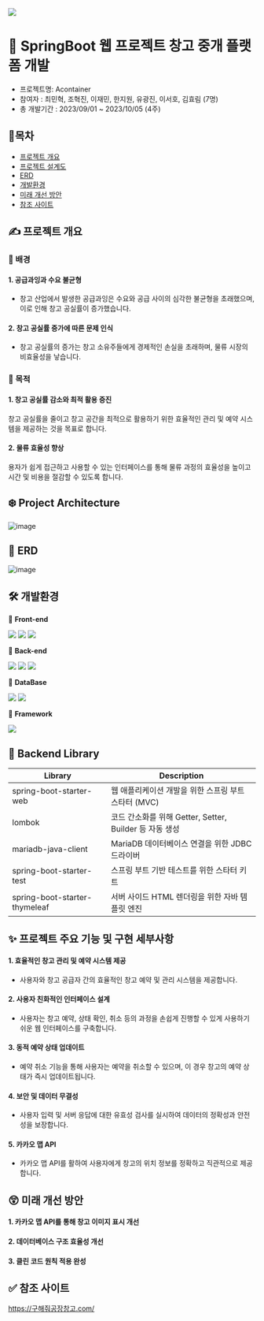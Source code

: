 <img src="https://capsule-render.vercel.app/api?type=waving&height=200&text=Acontainer&fontAlign=50&fontAlignY=40&color=gradient"/>

# 🌈 SpringBoot 웹 프로젝트 창고 중개 플랫폼 개발
- 프로젝트명: Acontainer
- 참여자 : 최민혁, 조혁진, 이재민, 한지원, 유광진, 이서호, 김효림 (7명)
- 총 개발기간 : 2023/09/01 ~ 2023/10/05 (4주)


## 📌목차
- [프로젝트 개요](#-프로젝트-개요)
- [프로젝트 설계도](#-project-architecture)
- [ERD](#-erd)
- [개발환경](#-프로젝트-주요-기능-및-구현-세부사항)
- [미래 개선 방안](#-미래-개선-방안)
- [참조 사이트](#-참조-사이트)

## ✍️ 프로젝트 개요

### 🌿 배경
#### 1. 공급과잉과 수요 불균형
- 창고 산업에서 발생한 공급과잉은 수요와 공급 사이의 심각한 불균형을 초래했으며, 이로 인해 창고 공실률이 증가했습니다.
#### 2. 창고 공실률 증가에 따른 문제 인식
- 창고 공실률의 증가는 창고 소유주들에게 경제적인 손실을 초래하며, 물류 시장의 비효율성을 낳습니다.
### 🔫 목적
#### 1. 창고 공실률 감소와 최적 활용 증진
창고 공실률을 줄이고 창고 공간을 최적으로 활용하기 위한 효율적인 관리 및 예약 시스템을 제공하는 것을 목표로 합니다.
#### 2. 물류 효율성 향상
용자가 쉽게 접근하고 사용할 수 있는 인터페이스를 통해 물류 과정의 효율성을 높이고 시간 및 비용을 절감할 수 있도록 합니다.

## ❄️ Project Architecture
![image](https://github.com/Youkwangjin/SpringBootTeamProject/assets/117841714/6a5bf59d-7b0c-43e2-ac1f-4ce2ead4ac3f)

## 🏬 ERD
![image](https://github.com/Youkwangjin/SpringBootTeamProject/assets/117841714/ed649889-4f1c-4cb6-aff4-16a3c5271153)

## 🛠 개발환경 

📌 **Front-end**

<img src="https://img.shields.io/badge/html5-E34F26?style=for-the-badge&logo=html5&logoColor=white"> <img src="https://img.shields.io/badge/css3-1572B6?style=for-the-badge&logo=css3&logoColor=white">
<img src="https://img.shields.io/badge/JavaScript-F7DF1E?style=for-the-badge&logo=JavaScript&logoColor=white"> 

📌 **Back-end**

<img src="https://img.shields.io/badge/thymeleaf-005F0F?style=for-the-badge&logo=thymeleaf&logoColor=white"> <img src="https://img.shields.io/badge/SpringBoot-6DB33F?style=for-the-badge&logo=Spring Boot&logoColor=white"> <img src="https://img.shields.io/badge/java-1572B6?style=for-the-badge&logo=java&logoColor=white"> 

📌 **DataBase**

<img src="https://img.shields.io/badge/mariadb-003545?style=for-the-badge&logo=mariadb&logoColor=white"> <img src="https://img.shields.io/badge/MyBatis-2E5E82?style=for-the-badge&logo=MyBatis&logoColor=white">

📌 **Framework**

<img src="https://img.shields.io/badge/intellijidea-000000?style=for-the-badge&logo=intellijidea&logoColor=white">

## 📙 Backend Library

| Library                          | Description                                                 |
|----------------------------------|-------------------------------------------------------------|
| spring-boot-starter-web          | 웹 애플리케이션 개발을 위한 스프링 부트 스타터 (MVC)         |
| lombok                           | 코드 간소화를 위해 Getter, Setter, Builder 등 자동 생성      |
| mariadb-java-client              | MariaDB 데이터베이스 연결을 위한 JDBC 드라이버               |
| spring-boot-starter-test         | 스프링 부트 기반 테스트를 위한 스타터 키트                   |
| spring-boot-starter-thymeleaf    | 서버 사이드 HTML 렌더링을 위한 자바 템플릿 엔진              |



## ✨ 프로젝트 주요 기능 및 구현 세부사항

#### 1. 효율적인 창고 관리 및 예약 시스템 제공
- 사용자와 창고 공급자 간의 효율적인 창고 예약 및 관리 시스템을 제공합니다.
#### 2. 사용자 친화적인 인터페이스 설계
- 사용자는 창고 예약, 상태 확인, 취소 등의 과정을 손쉽게 진행할 수 있게  사용하기 쉬운 웹 인터페이스를 구축합니다.
#### 3. 동적 예약 상태 업데이트
- 예약 취소 기능을 통해 사용자는 예약을 취소할 수 있으며, 이 경우 창고의 예약 상태가 즉시 업데이트됩니다.
#### 4. 보안 및 데이터 무결성
- 사용자 입력 및 서버 응답에 대한 유효성 검사를 실시하여 데이터의 정확성과 안전성을 보장합니다.
#### 5. 카카오 맵 API
- 카카오 맵 API를 활하여 사용자에게 창고의 위치 정보를 정확하고 직관적으로 제공합니다.


## 😲 미래 개선 방안

#### 1. 카카오 맵 API를 통해 창고 이미지 표시 개선
#### 2. 데이터베이스 구조 효율성 개선
#### 3. 클린 코드 원칙 적용 완성

## ✅ 참조 사이트

https://구해줘공장창고.com/
